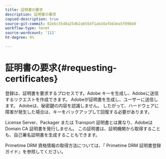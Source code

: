```yaml
---
title: 証明書の要求
description: 証明書の要求
copied-description: true
source-git-commit: 02ebc3548a254b2a6554f1ab34afbb3ea5f09bb8
workflow-type: tm+mt
source-wordcount: '111'
ht-degree: 0%

---
```


# 証明書の要求{#requesting-certificates}

登録は、証明書を要求するプロセスです。Adobe キーを生成し、Adobeに送信するリクエストを作成できます。 Adobeが証明書を生成し、ユーザーに送信します。 Adobeは、秘密鍵の内容を認識しません。 したがって、ハードウェアに障害が発生した場合は、キーをバックアップして回復する必要があります。

License Server、Packager または Transport 証明書とは異なり、Adobeは Domain CA 証明書を発行しません。 この証明書は、証明機関から取得することも、自己署名証明書を生成することもできます。

Primetime DRM 資格情報の取得方法については、『 Primetime DRM 証明書登録ガイド』を参照してください。
